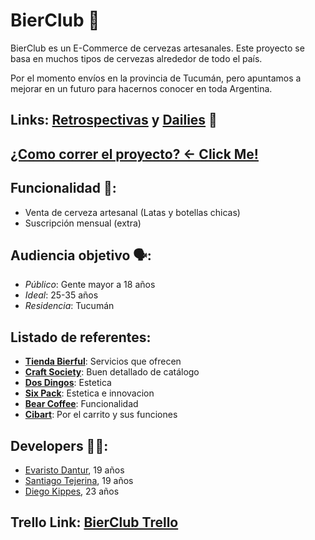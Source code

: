 # BierClub 🍻

BierClub es un E-Commerce de cervezas artesanales. Este proyecto se basa en muchos tipos de cervezas alrededor de todo el país.

Por el momento envíos en la provincia de Tucumán, pero apuntamos a mejorar en un futuro para hacernos conocer en toda Argentina.

## Links: [**Retrospectivas**](https://github.com/Evaristodantur/BierClub/blob/master/entregas%20-%20sprints/2do-sprint/retro.md) y [**Dailies**](https://github.com/Evaristodantur/BierClub/blob/master/entregas%20-%20sprints/2do-sprint/daily.md) 📝

## [¿Como correr el proyecto? <- Click Me!](https://github.com/Evaristodantur/BierClub/blob/master/entregas%20-%20sprints/Como%20correr%20el%20proyecto.md)

## Funcionalidad 🧰:

- Venta de cerveza artesanal (Latas y botellas chicas)
- Suscripción mensual (extra)

## Audiencia objetivo 🗣️:

- _Público_: Gente mayor a 18 años
- _Ideal_: 25-35 años
- _Residencia_: Tucumán

## Listado de referentes:

- [**Tienda Bierful**](https://tienda.bierful.com): Servicios que ofrecen
- [**Craft Society**](https://www.craftsociety.com.ar): Buen detallado de catálogo
- [**Dos Dingos**](https://www.cervezadosdingos.com/): Estetica
- [**Six Pack**](https://sixpack.com.ar): Estetica e innovacion
- [**Bear Coffee**](https://www.beercoffee.com.ar): Funcionalidad
- [**Cibart**](https://cibart.com.ar/): Por el carrito y sus funciones

## Developers 👨‍💻:

- [Evaristo Dantur](https://github.com/Evaristodantur), 19 años
- [Santiago Tejerina](https://github.com/santitejerina), 19 años
- [Diego Kippes](https://github.com/dkippes), 23 años

## Trello Link: [**BierClub Trello**](https://trello.com/b/Z7Sq24ef/bierclub)
